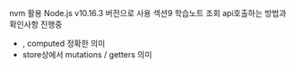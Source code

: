nvm 활용 Node.js v10.16.3 버전으로 사용
섹션9 학습노트 조회 api호출하는 방법과 확인사항 진행중

- <template></template>, computed 정확한 의미
- store상에서 mutations / getters 의미
